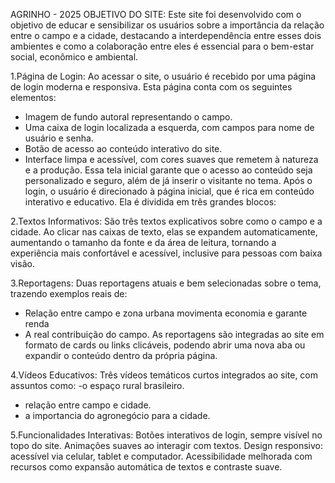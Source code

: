 AGRINHO - 2025
OBJETIVO DO SITE: Este site foi desenvolvido com o objetivo de educar e sensibilizar os usuários sobre a importância da relação entre o campo e a cidade, destacando a interdependência entre esses dois ambientes e como a colaboração entre eles é essencial para o bem-estar social, econômico e ambiental.

1.Página de Login:
Ao acessar o site, o usuário é recebido por uma página de login moderna e responsiva. Esta página conta com os seguintes elementos:
- Imagem de fundo autoral representando o campo.
- Uma caixa de login localizada a esquerda, com campos para nome de usuário e senha.
- Botão de acesso ao conteúdo interativo do site.
- Interface limpa e acessível, com cores suaves que remetem à natureza e a produção. 
Essa tela inicial garante que o acesso ao conteúdo seja personalizado e seguro, além de já inserir o visitante no tema.
Após o login, o usuário é direcionado à página inicial, que é rica em conteúdo interativo e educativo. Ela é dividida em três grandes blocos:

 2.Textos Informativos:
São três textos explicativos sobre como o campo e a cidade. 
Ao clicar nas caixas de texto, elas se expandem automaticamente, aumentando o tamanho da fonte e da área de leitura, tornando a experiência mais confortável e acessível, inclusive para pessoas com baixa visão.

3.Reportagens:
Duas reportagens atuais e bem selecionadas sobre o tema, trazendo exemplos reais de:
- Relação entre campo e zona urbana movimenta economia e garante renda
- A real contribuição do campo.
As reportagens são integradas ao site em formato de cards ou links clicáveis, podendo abrir uma nova aba ou expandir o conteúdo dentro da própria página.

4.Vídeos Educativos:
Três vídeos temáticos curtos integrados ao site, com assuntos como:
-o espaço rural brasileiro.
- relação entre campo e cidade.
- a importancia do agronegócio para a cidade.

5.Funcionalidades Interativas:
Botões interativos de login, sempre visível no topo do site.
Animações suaves ao interagir com textos.
Design responsivo: acessível via celular, tablet e computador.
Acessibilidade melhorada com recursos como expansão automática de textos e contraste suave.

